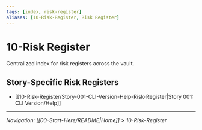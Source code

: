 ```yaml
---
tags: [index, risk-register]
aliases: [10-Risk-Register, Risk Register]
---
```


# 10-Risk Register

Centralized index for risk registers across the vault.

## Story-Specific Risk Registers
- [[10-Risk-Register/Story-001-CLI-Version-Help-Risk-Register|Story 001: CLI Version/Help]]

---
*Navigation: [[00-Start-Here/README|Home]] > 10-Risk-Register*

